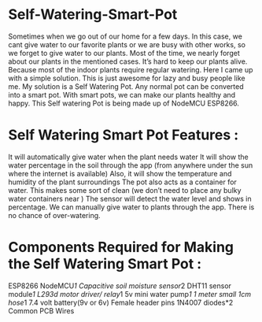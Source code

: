 # Self-Watering-Smart-Pot
Sometimes when we go out of our home for a few days. In this case, we cant give water to our favorite plants or we are busy with other works, so we forget to give water to our plants. Most of the time, we nearly forget about our plants in the mentioned cases. It’s hard to keep our plants alive. Because most of the indoor plants require regular watering. Here I came up with a simple solution. This is just awesome for lazy and busy people like me. My solution is a Self Watering Pot. Any normal pot can be converted into a smart pot. With smart pots, we can make our plants healthy and happy. This Self watering Pot is being made up of NodeMCU ESP8266.
# Self Watering Smart Pot Features :
It will automatically give water when the plant needs water It will show the water percentage in the soil through the app (from anywhere under the sun where the internet is available) Also, it will show the temperature and humidity of the plant surroundings The pot also acts as a container for water. This makes some sort of clean (we don’t need to place any bulky water containers near ) The sensor will detect the water level and shows in percentage. We can manually give water to plants through the app. There is no chance of over-watering.

# Components Required for Making the Self Watering Smart Pot :
ESP8266 NodeMCU*1
Capacitive soil moisture sensor*2
DHT11 sensor module*1
L293d motor driver/ relay*1
5v mini water pump*1
1 meter small 1cm hose*1
7.4 volt battery(9v or 6v)
Female header pins
1N4007 diodes*2
Common PCB
Wires
